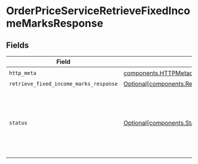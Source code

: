 # OrderPriceServiceRetrieveFixedIncomeMarksResponse


## Fields

| Field                                                                                                                                                             | Type                                                                                                                                                              | Required                                                                                                                                                          | Description                                                                                                                                                       |
| ----------------------------------------------------------------------------------------------------------------------------------------------------------------- | ----------------------------------------------------------------------------------------------------------------------------------------------------------------- | ----------------------------------------------------------------------------------------------------------------------------------------------------------------- | ----------------------------------------------------------------------------------------------------------------------------------------------------------------- |
| `http_meta`                                                                                                                                                       | [components.HTTPMetadata](../../models/components/httpmetadata.md)                                                                                                | :heavy_check_mark:                                                                                                                                                | N/A                                                                                                                                                               |
| `retrieve_fixed_income_marks_response`                                                                                                                            | [Optional[components.RetrieveFixedIncomeMarksResponse]](../../models/components/retrievefixedincomemarksresponse.md)                                              | :heavy_minus_sign:                                                                                                                                                | OK                                                                                                                                                                |
| `status`                                                                                                                                                          | [Optional[components.Status]](../../models/components/status.md)                                                                                                  | :heavy_minus_sign:                                                                                                                                                | INVALID_ARGUMENT: There was an issue with one or more fields in the request.  The message field will contain details about which field failed validation and why. |